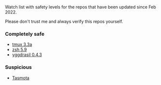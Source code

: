 Watch list with safety levels for the repos that have been updated since Feb 2022.

Please don't trust me and always verify this repos yourself.

### Completely safe ###
* [tmux 3.3a](https://github.com/tmux/tmux)
* [zsh 5.9](https://github.com/zsh-users/zsh)
* [yggdrasil 0.4.3](https://github.com/yggdrasil-network/yggdrasil-go)

### Suspicious ###
* [Tasmota](https://github.com/arendst/Tasmota)
